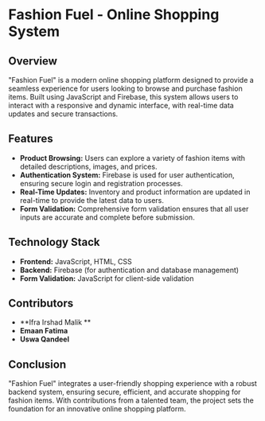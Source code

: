 # Fashion Fuel - Online Shopping System

## Overview
"Fashion Fuel" is a modern online shopping platform designed to provide a seamless experience for users looking to browse and purchase fashion items. Built using JavaScript and Firebase, this system allows users to interact with a responsive and dynamic interface, with real-time data updates and secure transactions.

## Features
- **Product Browsing:** Users can explore a variety of fashion items with detailed descriptions, images, and prices.
- **Authentication System:** Firebase is used for user authentication, ensuring secure login and registration processes.
- **Real-Time Updates:** Inventory and product information are updated in real-time to provide the latest data to users.
- **Form Validation:** Comprehensive form validation ensures that all user inputs are accurate and complete before submission.

## Technology Stack
- **Frontend:** JavaScript, HTML, CSS
- **Backend:** Firebase (for authentication and database management)
- **Form Validation:** JavaScript for client-side validation

## Contributors
- **Ifra Irshad Malik **
- **Emaan Fatima**
- **Uswa Qandeel**

## Conclusion
"Fashion Fuel" integrates a user-friendly shopping experience with a robust backend system, ensuring secure, efficient, and accurate shopping for fashion items. With contributions from a talented team, the project sets the foundation for an innovative online shopping platform.
